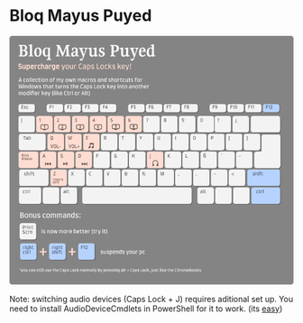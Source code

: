 # Bloq Mayus Puyed
![Cover](https://raw.githubusercontent.com/carlos815/bloq-mayus-puyed/main/Keyboard.png "Cover Image")

Note: switching audio devices (Caps Lock + J) requires aditional set up. You need to install AudioDeviceCmdlets in PowerShell for it to work. (its [easy](https://github.com/frgnca/AudioDeviceCmdlets))
